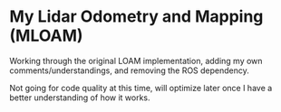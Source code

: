 # My Lidar Odometry and Mapping (MLOAM)

Working through the original LOAM implementation, adding my own comments/understandings, and removing the ROS dependency.

Not going for code quality at this time, will optimize later once I have a better understanding of how it works.